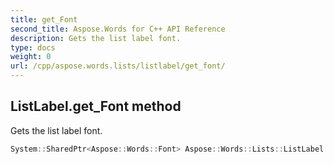 ```yaml
---
title: get_Font
second_title: Aspose.Words for C++ API Reference
description: Gets the list label font. 
type: docs
weight: 0
url: /cpp/aspose.words.lists/listlabel/get_font/
---
```

## ListLabel.get_Font method


Gets the list label font.

```cpp
System::SharedPtr<Aspose::Words::Font> Aspose::Words::Lists::ListLabel::get_Font()
```

